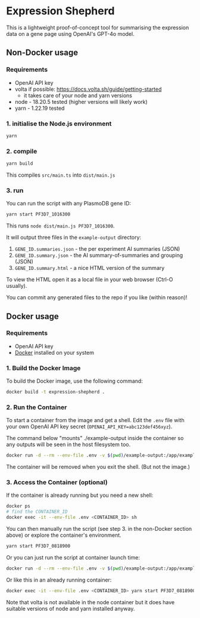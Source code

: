 # Expression Shepherd

This is a lightweight proof-of-concept tool for summarising the expression data on a gene page using OpenAI's GPT-4o model.

## Non-Docker usage

### Requirements

- OpenAI API key
- volta if possible: https://docs.volta.sh/guide/getting-started
  - it takes care of your node and yarn versions
- node - 18.20.5 tested (higher versions will likely work) 
- yarn - 1.22.19 tested

### 1. initialise the Node.js environment

```bash
yarn
```

### 2. compile

```bash
yarn build
```

This compiles `src/main.ts` into `dist/main.js`

### 3. run

You can run the script with any PlasmoDB gene ID:

```bash
yarn start PF3D7_1016300
```

This runs `node dist/main.js PF3D7_1016300`.

It will output three files in the `example-output` directory:

1. `GENE_ID.summaries.json` - the per experiment AI summaries (JSON)
2. `GENE_ID.summary.json` - the AI summary-of-summaries and grouping (JSON)
3. `GENE_ID.summary.html` - a nice HTML version of the summary

To view the HTML open it as a local file in your web browser (Ctrl-O usually).

You can commit any generated files to the repo if you like (within reason)!

## Docker usage
### Requirements

- OpenAI API key
- [Docker](https://www.docker.com/) installed on your system

### 1. Build the Docker Image

To build the Docker image, use the following command:

```bash
docker build -t expression-shepherd .
```

### 2. Run the Container

To start a container from the image and get a shell.  Edit the `.env` file with your own
OpenAI API key secret (`OPENAI_API_KEY=abc123def456xyz`).

The command below "mounts" ./example-output inside the container so any outputs will be seen
in the host filesystem too.

```bash
docker run -d --rm --env-file .env -v $(pwd)/example-output:/app/example-output expression-shepherd sh
```
The container will be removed when you exit the shell. (But not the image.)

### 3. Access the Container (optional)

If the container is already running but you need a new shell:

```bash
docker ps
# find the CONTAINER_ID
docker exec -it --env-file .env <CONTAINER_ID> sh
```

You can then manually run the script (see step 3. in the non-Docker section above) or explore the container's environment.

```bash
yarn start PF3D7_0818900
```

Or you can just run the script at container launch time: 

```bash
docker run -d --rm --env-file .env -v $(pwd)/example-output:/app/example-output expression-shepherd yarn start PF3D7_0818900
```

Or like this in an already running container:

```bash
docker exec -it --env-file .env <CONTAINER_ID> yarn start PF3D7_0818900
```

Note that volta is not available in the node container but it does have suitable versions of node and yarn installed anyway.
